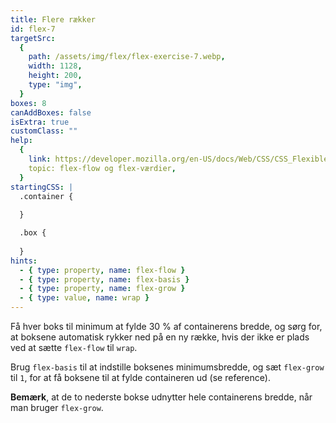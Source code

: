 ```yaml
---
title: Flere rækker
id: flex-7
targetSrc:
  {
    path: /assets/img/flex/flex-exercise-7.webp,
    width: 1128,
    height: 200,
    type: "img",
  }
boxes: 8
canAddBoxes: false
isExtra: true
customClass: ""
help:
  {
    link: https://developer.mozilla.org/en-US/docs/Web/CSS/CSS_Flexible_Box_Layout/Basic_Concepts_of_Flexbox#the_flex-flow_shorthand,
    topic: flex-flow og flex-værdier,
  }
startingCSS: |
  .container {
    
  }

  .box {
    
  }
hints:
  - { type: property, name: flex-flow }
  - { type: property, name: flex-basis }
  - { type: property, name: flex-grow }
  - { type: value, name: wrap }
---
```


Få hver boks til minimum at fylde 30 % af containerens bredde, og sørg for, at boksene automatisk rykker ned på en ny række, hvis der ikke er plads ved at sætte `flex-flow` til `wrap`.

Brug `flex-basis` til at indstille boksenes minimumsbredde, og sæt `flex-grow` til `1`, for at få boksene til at fylde containeren ud (se reference).

**Bemærk**, at de to nederste bokse udnytter hele containerens bredde, når man bruger `flex-grow`.
